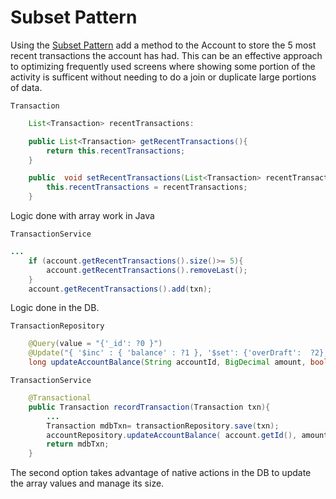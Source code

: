 
# Subset Pattern

Using the [Subset Pattern](https://www.mongodb.com/blog/post/building-with-patterns-the-subset-pattern) add a method to the Account
to store the 5 most recent transactions the account has had.  This can be an effective
approach to optimizing frequently used screens where showing some portion of the activity is sufficent without needing
to do a join or duplicate large portions of data.


`Transaction`
```java
    List<Transaction> recentTransactions:

    public List<Transaction> getRecentTransactions(){
        return this.recentTransactions;
    }

    public  void setRecentTransactions(List<Transaction> recentTransactions) {
        this.recentTransactions = recentTransactions;
    }
```

Logic done with array work in Java

`TransactionService`
```java
...
    if (account.getRecentTransactions().size()>= 5){
        account.getRecentTransactions().removeLast();
    }
    account.getRecentTransactions().add(txn);
```

Logic done in the DB.

`TransactionRepository`
```java
    @Query(value = "{'_id': ?0 }")
    @Update("{ '$inc' : { 'balance' : ?1 }, '$set': {'overDraft':  ?2}, '$push': {'recentTransactions': { '$each': [?3], '$sort':  {'transactionDate': -1}, '$slice':  5}} }")
    long updateAccountBalance(String accountId, BigDecimal amount, boolean overLimit);
```
`TransactionService`
```java
    @Transactional
    public Transaction recordTransaction(Transaction txn){
        ...    
        Transaction mdbTxn= transactionRepository.save(txn);
        accountRepository.updateAccountBalance( account.getId(), amount, false, mdbTxn);
        return mdbTxn;
    }
```

The second option takes advantage of native actions in the DB to update the array values and manage its size. 

